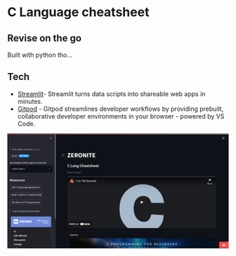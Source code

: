# C Language cheatsheet
## Revise on the go 

Built with python tho...

## Tech

- [Streamlit](https://streamlit.io/)- Streamlit turns data scripts into shareable web apps in minutes.
- [Gitpod](https://www.gitpod.io/) - Gitpod streamlines developer workflows by providing prebuilt, collaborative developer environments in your browser - powered by VS Code.

![Homepage](https://github.com/dotaadarsh/Clang-cheatsheet/blob/main/asserts/Homepage.PNG "Hompepage")

